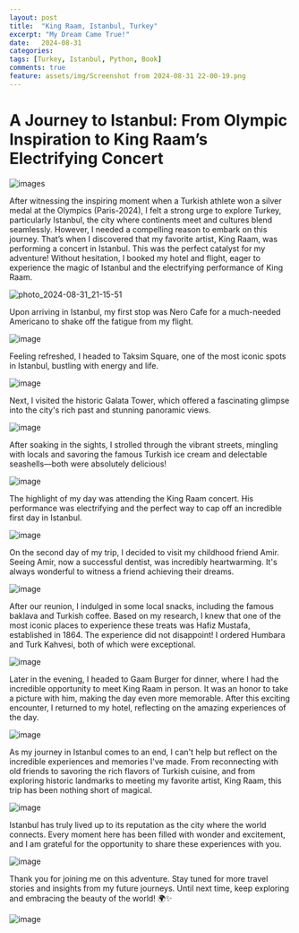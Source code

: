 ```yaml
---
layout: post
title:  "King Raam, Istanbul, Turkey"
excerpt: "My Dream Came True!"
date:   2024-08-31 
categories: 
tags: [Turkey, Istanbul, Python, Book]
comments: true
feature: assets/img/Screenshot from 2024-08-31 22-00-19.png
---
```

# A Journey to Istanbul: From Olympic Inspiration to King Raam’s Electrifying Concert

![images](https://github.com/user-attachments/assets/31ffc794-2647-4125-b8a9-d8f63d9dea27)

After witnessing the inspiring moment when a Turkish athlete won a silver medal at the Olympics (Paris-2024), I felt a strong urge to explore Turkey, particularly Istanbul, the city where continents meet and cultures blend seamlessly. However, I needed a compelling reason to embark on this journey.
That’s when I discovered that my favorite artist, King Raam, was performing a concert in Istanbul. This was the perfect catalyst for my adventure! Without hesitation, I booked my hotel and flight, eager to experience the magic of Istanbul and the electrifying performance of King Raam.

![photo_2024-08-31_21-15-51](https://github.com/user-attachments/assets/586e99ab-e0a2-4711-aea7-ca57caeb4a44)

Upon arriving in Istanbul, my first stop was Nero Cafe for a much-needed Americano to shake off the fatigue from my flight. 

![image](https://github.com/user-attachments/assets/074c31cf-b09e-449b-b7cc-393cc16db8f3)

Feeling refreshed, I headed to Taksim Square, one of the most iconic spots in Istanbul, bustling with energy and life.

![image](https://github.com/user-attachments/assets/048786e8-d222-4b6f-bead-876bc37919f0)

Next, I visited the historic Galata Tower, which offered a fascinating glimpse into the city's rich past and stunning panoramic views. 

![image](https://github.com/user-attachments/assets/e3302935-08f5-490d-99fe-6857af4df03f)

After soaking in the sights, I strolled through the vibrant streets, mingling with locals and savoring the famous Turkish ice cream and delectable seashells—both were absolutely delicious!

![image](https://github.com/user-attachments/assets/5a17bbb1-d657-48a2-b999-de26b387d9bd)

The highlight of my day was attending the King Raam concert. His performance was electrifying and the perfect way to cap off an incredible first day in Istanbul.

![image](https://github.com/user-attachments/assets/432da696-4906-4f4d-a5f9-c0320f69e98f)

On the second day of my trip, I decided to visit my childhood friend Amir. Seeing Amir, now a successful dentist, was incredibly heartwarming. It's always wonderful to witness a friend achieving their dreams.

![image](https://github.com/user-attachments/assets/aff4d452-7312-46b1-b06d-655fdbba5c2e)

After our reunion, I indulged in some local snacks, including the famous baklava and Turkish coffee. Based on my research, I knew that one of the most iconic places to experience these treats was Hafiz Mustafa, established in 1864. The experience did not disappoint! I ordered Humbara and Turk Kahvesi, both of which were exceptional.

![image](https://github.com/user-attachments/assets/b18f5381-298f-4f53-aab5-10f6d88821a4)

Later in the evening, I headed to Gaam Burger for dinner, where I had the incredible opportunity to meet King Raam in person. It was an honor to take a picture with him, making the day even more memorable. After this exciting encounter, I returned to my hotel, reflecting on the amazing experiences of the day.

![image](https://github.com/user-attachments/assets/e5c932eb-46de-4f8d-920d-cbeb1f66ef35)

As my journey in Istanbul comes to an end, I can't help but reflect on the incredible experiences and memories I've made. From reconnecting with old friends to savoring the rich flavors of Turkish cuisine, and from exploring historic landmarks to meeting my favorite artist, King Raam, this trip has been nothing short of magical.

![image](https://github.com/user-attachments/assets/2cba2f87-9315-483f-b152-8377af08df52)

Istanbul has truly lived up to its reputation as the city where the world connects. Every moment here has been filled with wonder and excitement, and I am grateful for the opportunity to share these experiences with you.

![image](https://github.com/user-attachments/assets/71152b22-791e-4ee8-b36b-be9b012076fe)

Thank you for joining me on this adventure. Stay tuned for more travel stories and insights from my future journeys. Until next time, keep exploring and embracing the beauty of the world! 🌍✨

![image](https://github.com/user-attachments/assets/a1899f2d-20dc-462a-8bed-5ba04ce792f9)
